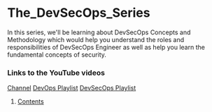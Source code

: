 # The_DevSecOps_Series
In this series, we'll be learning about DevSecOps Concepts and Methodology which would help you understand the roles and responsibilities of DevSecOps Engineer as well as help you learn the fundamental concepts of security.

### Links to the YouTube videos
[Channel](https://www.youtube.com/@manthan_dhole)
[DevOps Playlist](https://www.youtube.com/playlist?list=PLrhqqWtUP2FER6mDz-GKHOQKYbuGMC_a8)
[DevSecOps Playlist](https://www.youtube.com/playlist?list=PLrhqqWtUP2FHITAa1f_wUQvqjAW-ikima)

1. [Contents](https://youtu.be/sKEKn-iY2aw?si=U60wod7qN-2uJ1U6)
